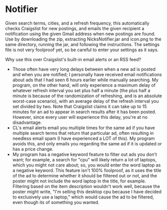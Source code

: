 # Notifier
Given search terms, cities, and a refresh frequency, this automatically checks Craigslist for new postings, and emails the given recipient a notification using the given Gmail address when new postings are found.
Use by downloading the zip, extracting NicksNotifier.jar and icon.png to the same directory, running the jar, and following the instructions. The settings file is not very foolproof yet, so be careful to enter your settings as it says.

Why use this over Craigslist's built-in email alerts or an RSS feed?
* Those often have very long delays between when a new ad is posted and when you are notified; I personally have received email notifications about ads that I had seen 6 hours earlier while manually searching. My program, on the other hand, will only experience a maximum delay of whatever refresh interval you set plus half a minute (the plus half a minute is because of the randomization of refreshing, and is an absolute worst-case scenario), with an average delay of the refresh interval you set divided by two. Note that Craigslist claims it can take up to 15 minutes for an ad to appear in search results after it has been posted. However, since every user will experience this delay, you're at no disadvantage.
* CL's email alerts email you multiple times for the same ad if you have multiple search terms that return that particular ad, often resulting in needless email spam (I have experienced a LOT of this). My program avoids this, and only emails you regarding the same ad if it is updated or has a price change.
* My program has a negative keyword feature to filter out ads you don't want; for example, a search for "cpu" will likely return a lot of laptops, which you might not care about; so, you would enter the word laptop as a negative keyword. This feature isn't 100% foolproof, as it uses the title of the ad to determine whether it should be filtered out or not, and the poster might not include the word laptop in the title, for example. Filtering based on the item description wouldn't work well, because the poster might write, "I'm selling this desktop cpu because I have decided to exclusively use a laptop," which would cause the ad to be filtered, even though its of something you wanted.
